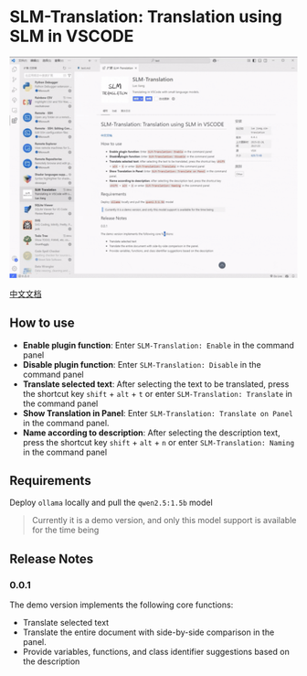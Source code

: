 # SLM-Translation: Translation using SLM in VSCODE

![example](example.gif)

[中文文档](README_ZH.md)

## How to use

-   **Enable plugin function**: Enter `SLM-Translation: Enable` in the command panel
-   **Disable plugin function**: Enter `SLM-Translation: Disable` in the command panel
-   **Translate selected text**: After selecting the text to be translated, press the shortcut key `shift` + `alt` + `t` or enter `SLM-Translation: Translate` in the command panel
-   **Show Translation in Panel**: Enter `SLM-Translation: Translate on Panel` in the command panel.
-   **Name according to description**: After selecting the description text, press the shortcut key `shift` + `alt` + `n` or enter `SLM-Translation: Naming` in the command panel

## Requirements

Deploy `ollama` locally and pull the `qwen2.5:1.5b` model

> Currently it is a demo version, and only this model support is available for the time being

## Release Notes

### 0.0.1

The demo version implements the following core functions:

-   Translate selected text
-   Translate the entire document with side-by-side comparison in the panel.
-   Provide variables, functions, and class identifier suggestions based on the description
